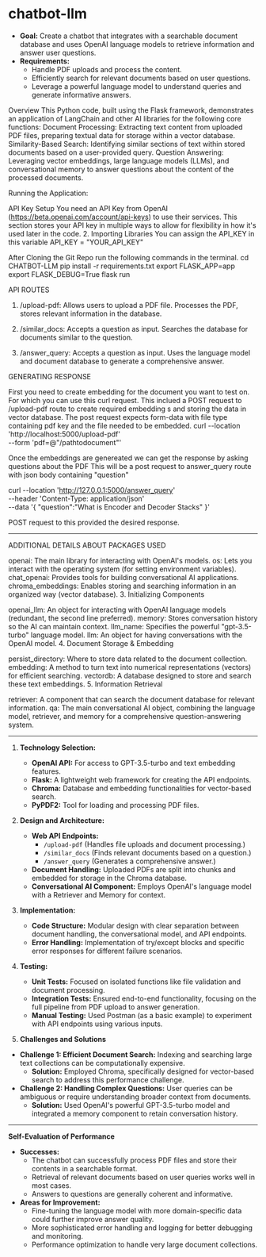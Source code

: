 # chatbot-llm

- **Goal:** Create a chatbot that integrates with a searchable document database and uses OpenAI language models to retrieve information and answer user questions.
- **Requirements:**
  - Handle PDF uploads and process the content.
  - Efficiently search for relevant documents based on user questions.
  - Leverage a powerful language model to understand queries and generate informative answers.

Overview
This Python code, built using the Flask framework, demonstrates an application of LangChain and other AI libraries for the following core functions:
Document Processing: Extracting text content from uploaded PDF files, preparing textual data for storage within a vector database.
Similarity-Based Search: Identifying similar sections of text within stored documents based on a user-provided query.
Question Answering: Leveraging vector embeddings, large language models (LLMs), and conversational memory to answer questions about the content of the processed documents.

Running the Application:

API Key Setup
You need an API Key from OpenAI (https://beta.openai.com/account/api-keys) to use their services.
This section stores your API key in multiple ways to allow for flexibility in how it's used later in the code. 2. Importing Libraries
You can assign the API_KEY in this variable
API_KEY = "YOUR_API_KEY"

After Cloning the Git Repo run the following commands in the terminal.
cd CHATBOT-LLM
pip install -r requirements.txt
export FLASK_APP=app
export FLASK_DEBUG=True
flask run

API ROUTES

1. /upload-pdf:
   Allows users to upload a PDF file.
   Processes the PDF, stores relevant information in the database.

2. /similar_docs:
   Accepts a question as input.
   Searches the database for documents similar to the question.

3. /answer_query:
   Accepts a question as input.
   Uses the language model and document database to generate a comprehensive answer.

GENERATING RESPONSE

First you need to create embedding for the document you want to test on.
For which you can use this curl request.
This inclued a POST request to /upload-pdf route to create required embedding s and storing the data in vector database.
The post request expects form-data with file type containing pdf key and the file needed to be embedded.
curl --location 'http://localhost:5000/upload-pdf' \
--form 'pdf=@"/pathtodocument"'

Once the embeddings are genereated we can get the response by asking questions about the PDF
This will be a post request to answer_query route with json body containing "question"

curl --location 'http://127.0.0.1:5000/answer_query' \
--header 'Content-Type: application/json' \
--data '{
"question":"What is Encoder and Decoder Stacks"
}'

POST request to this provided the desired response.

---

ADDITIONAL DETAILS ABOUT PACKAGES USED

openai: The main library for interacting with OpenAI's models.
os: Lets you interact with the operating system (for setting environment variables).
chat_openai: Provides tools for building conversational AI applications.
chroma_embeddings: Enables storing and searching information in an organized way (vector database). 3. Initializing Components

openai_llm: An object for interacting with OpenAI language models (redundant, the second line preferred).
memory: Stores conversation history so the AI can maintain context.
llm_name: Specifies the powerful "gpt-3.5-turbo" language model.
llm: An object for having conversations with the OpenAI model. 4. Document Storage & Embedding

persist_directory: Where to store data related to the document collection.
embedding: A method to turn text into numerical representations (vectors) for efficient searching.
vectordb: A database designed to store and search these text embeddings. 5. Information Retrieval

retriever: A component that can search the document database for relevant information.
qa: The main conversational AI object, combining the language model, retriever, and memory for a comprehensive question-answering system.

---

1. **Technology Selection:**

   - **OpenAI API:** For access to GPT-3.5-turbo and text embedding features.
   - **Flask:** A lightweight web framework for creating the API endpoints.
   - **Chroma:** Database and embedding functionalities for vector-based search.
   - **PyPDF2:** Tool for loading and processing PDF files.

2. **Design and Architecture:**

   - **Web API Endpoints:**
     - `/upload-pdf` (Handles file uploads and document processing.)
     - `/similar_docs` (Finds relevant documents based on a question.)
     - `/answer_query` (Generates a comprehensive answer.)
   - **Document Handling:** Uploaded PDFs are split into chunks and embedded for storage in the Chroma database.
   - **Conversational AI Component:** Employs OpenAI's language model with a Retriever and Memory for context.

3. **Implementation:**

   - **Code Structure:** Modular design with clear separation between document handling, the conversational model, and API endpoints.
   - **Error Handling:** Implementation of try/except blocks and specific error responses for different failure scenarios.

4. **Testing:**

   - **Unit Tests:** Focused on isolated functions like file validation and document processing.
   - **Integration Tests:** Ensured end-to-end functionality, focusing on the full pipeline from PDF upload to answer generation.
   - **Manual Testing:** Used Postman (as a basic example) to experiment with API endpoints using various inputs.

5. **Challenges and Solutions**

- **Challenge 1: Efficient Document Search:** Indexing and searching large text collections can be computationally expensive.
  - **Solution:** Employed Chroma, specifically designed for vector-based search to address this performance challenge.
- **Challenge 2: Handling Complex Questions:** User queries can be ambiguous or require understanding broader context from documents.
  - **Solution:** Used OpenAI's powerful GPT-3.5-turbo model and integrated a memory component to retain conversation history.

---

**Self-Evaluation of Performance**

- **Successes:**
  - The chatbot can successfully process PDF files and store their contents in a searchable format.
  - Retrieval of relevant documents based on user queries works well in most cases.
  - Answers to questions are generally coherent and informative.
- **Areas for Improvement:**
  - Fine-tuning the language model with more domain-specific data could further improve answer quality.
  - More sophisticated error handling and logging for better debugging and monitoring.
  - Performance optimization to handle very large document collections.
